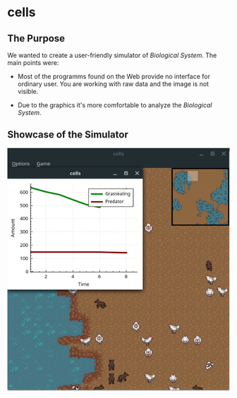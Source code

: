 # cells

## The Purpose

We wanted to create a user-friendly simulator of *Biological System*. The main points were:

+ Most of the programms found on the Web provide no interface for ordinary user. You are working with raw data and the image is not visible.

+ Due to the graphics it's more comfortable to analyze the *Biological System*.

## Showcase of the Simulator

![Game Showcase](https://github.com/alartum/cells/blob/master/example.png)
